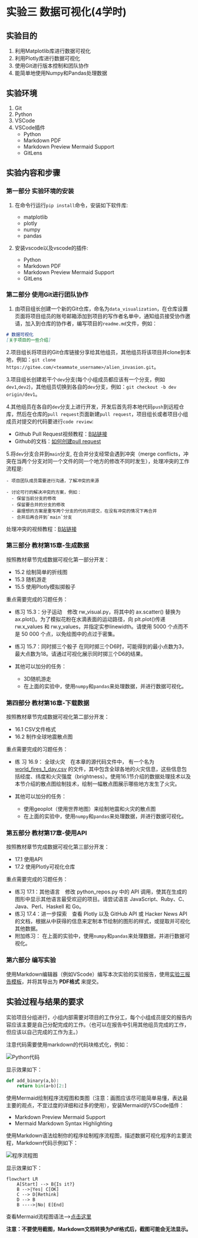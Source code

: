# 实验三 数据可视化(4学时)

## 实验目的

1. 利用Matplotlib库进行数据可视化
2. 利用Plotly库进行数据可视化
3. 使用Git进行版本控制和团队协作
4. 能简单地使用Numpy和Pandas处理数据

## 实验环境

1. Git
2. Python
3. VSCode
4. VSCode插件
   - Python
   - Markdown PDF
   - Markdown Preview Mermaid Support
   - GitLens

## 实验内容和步骤

### 第一部分 实验环境的安装

1. 在命令行运行`pip install`命令，安装如下软件库:
   - matplotlib
   - plotly
   - numpy
   - pandas

2. 安装vscode以及vscode的插件:
   - Python
   - Markdown PDF
   - Markdown Preview Mermaid Support
   - GitLens

### 第二部分 使用Git进行团队协作

1. 由项目组长创建一个新的Git仓库，命名为`data_visualization`，在仓库设置页面将项目组员的账号邮箱添加到项目的写作者名单中，通知组员接受协作邀请，加入到仓库的协作者，编写项目的`readme.md`文件，例如：

```markdown
# 数据可视化
[关于项目的一些介绍]
```

2.项目组长将项目的Git仓库链接分享给其他组员，其他组员将该项目并clone到本地，例如：`git clone https://gitee.com/<teammate_username>/alien_invasion.git`。

3.项目组长创建若干个`dev`分支(每个小组成员都应该有一个分支，例如`dev1`,`dev2`)，其他组员切换到各自的`dev`分支，例如：`git checkout -b dev origin/dev1`。

4.其他组员在各自的`dev`分支上进行开发，开发后首先将本地代码`push`到远程仓库，然后在仓库的`pull request`页面新建`pull request`，项目组长或者项目小组成员对提交的代码要进行`code review`:

   - Github Pull Request视频教程：[B站链接](https://www.bilibili.com/video/BV16BtLegEeE)
   - Github的文档：[如何创建pull request](https://docs.github.com/zh/pull-requests/collaborating-with-pull-requests/proposing-changes-to-your-work-with-pull-requests/creating-a-pull-request)

5.将`dev`分支合并到`main`分支, 在合并分支经常会遇到冲突（merge conflicts，冲突在当两个分支对同一个文件的同一个地方的修改不同时发生），处理冲突的工作流程是:

    - 项目团队成员需要进行沟通，了解冲突的来源

    - 讨论可行的解决冲突的方案，例如：
      - 保留当前分支的修改
      - 保留要合并的分支的修改
      - 最理想的方案是重写两个分支的代码并提交，在没有冲突的情况下再合并
      - 合并后再合并到`main`分支

处理冲突的视频教程：[B站链接](https://www.bilibili.com/video/BV1GP2MYKErN)

### 第三部分 教材第15章-生成数据

按照教材章节完成数据可视化第一部分开发：

- 15.2 绘制简单的折线图
- 15.3 随机游走
- 15.5 使用Plotly模拟掷骰子

重点需要完成的习题任务：

- 练习 15.3：分子运动　修改 rw_visual.py，将其中的 ax.scatter() 替换为 ax.plot()。为了模拟花粉在水滴表面的运动路径，向 plt.plot()传递 rw.x_values 和 rw.y_values，并指定实参linewidth。请使用 5000 个点而不是 50 000 个点，以免绘图中的点过于密集。

- 练习 15.7：同时掷三个骰子 在同时掷三个D6时，可能得到的最小点数为3，最大点数为18。请通过可视化展示同时掷三个D6的结果。

- 其他可以加分的任务：
  - 3D随机游走
  - 在上面的实验中，使用`numpy`和`pandas`来处理数据，并进行数据可视化。

### 第四部分 教材第16章-下载数据

按照教材章节完成数据可视化第二部分开发：

- 16.1 CSV文件格式
- 16.2 制作全球地震散点图

重点需要完成的习题任务：

- 练 习 16.9： 全球火灾　在本章的源代码文件中， 有一个名为[world_fires_1_day.csv](world_fires_1_day.csv) 的文件，其中包含全球各地的火灾信息，这些信息包括经度、纬度和火灾强度（brightness）。使用16.1节介绍的数据处理技术以及本节介绍的散点图绘制技术，绘制一幅散点图展示哪些地方发生了火灾。

- 其他可以加分的任务：
  - 使用geoplot（使用世界地图）来绘制地震和火灾的散点图
  - 在上面的实验中，使用`numpy`和`pandas`来处理数据，并进行数据可视化。

### 第五部分 教材第17章-使用API

按照教材章节完成数据可视化第三部分开发：

- 17.1 使用API
- 17.2 使用Plotly可视化仓库

重点需要完成的习题任务：

- 练习 17.1：其他语言　修改 python_repos.py 中的 API 调用，使其在生成的图形中显示其他语言最受欢迎的项目。请尝试语言 JavaScript、Ruby、C、Java、Perl、Haskell 和 Go。
- 练习 17.4：进一步探索　查看 Plotly 以及 GitHub API 或 Hacker News API的文档，根据从中获得的信息来定制本节绘制的图形的样式，或提取并可视化其他数据。
- 附加练习： 在上面的实验中，使用`numpy`和`pandas`来处理数据，并进行数据可视化。

### 第六部分 编写实验

使用Markdown编辑器（例如VScode）编写本次实验的实验报告，使用[实验三报告模板](/Labs/experiment3_report.md)，并将其导出为 **PDF格式** 来提交。

## 实验过程与结果的要求

实验项目分组进行，小组内部需要对项目的工作分工，每个小组成员提交的报告内容应该主要是自己分配完成的工作。（也可以在报告中引用其他组员完成的工作，但应该以自己完成的工作为主。）

注意代码需要使用markdown的代码块格式化，例如：

![Python代码](/Labs/img/2023-07-26-22-52-20.png)

显示效果如下：

```python
def add_binary(a,b):
    return bin(a+b)[2:]
```

使用Mermaid绘制程序流程图和类图（注意：画图应该尽可能简单易懂，表达最主要的观点，不宜过度的详细和过多的使用），安装Mermaid的VSCode插件：

- Markdown Preview Mermaid Support
- Mermaid Markdown Syntax Highlighting

使用Markdown语法绘制你的程序绘制程序流程图，描述数据可视化程序的主要流程，Markdown代码示例如下：

![程序流程图](/Labs/img/2023-08-05-22-00-00.png)

显示效果如下：

```mermaid
flowchart LR
    A[Start] --> B{Is it?}
    B -->|Yes| C[OK]
    C --> D[Rethink]
    D --> B
    B ---->|No| E[End]
```

查看Mermaid流程图语法-->[点击这里](https://mermaid.js.org/syntax/flowchart.html)

**注意：不要使用截图，Markdown文档转换为Pdf格式后，截图可能会无法显示。**
